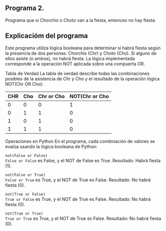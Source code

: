 ## Programa 2.
Programa que si Chorchis o Choto van a la fiesta, entonces no hay fiesta.

## Explicacióm del programa
Este programa utiliza lógica booleana para determinar si habrá fiesta según la presencia de dos personas: Chorchis (Chr) y Choto (Cho). Si alguno de ellos asiste (o ambos), no habrá fiesta. La lógica implementada corresponde a la operación NOT aplicada sobre una compuerta OR.

Tabla de Verdad
La tabla de verdad describe todas las combinaciones posibles de la asistencia de Chr y Cho y el resultado de la operación lógica NOT(Chr OR Cho):

| CHR | Cho | Chr or Cho  | NOT(Chr or Cho |
| --- | --- | ----------  | -------------- |
|  0  |  0  |      0      |        1       |
|  0  |  1  |      1      |        0       |
|  1  |  0  |      1      |        0       |
|  1  |  1  |      1      |        0       |

Operaciones en Python
En el programa, cada combinación de valores se evalúa usando la lógica booleana de Python:

`not(False or False)`
<br />
`False or False` es False, y el NOT de False es True.
Resultado: Habrá fiesta (1).

`not(False or True)`
<br />
`False or True` es True, y el NOT de True es False.
Resultado: No habrá fiesta (0).

`not(True or False)`
<br />
`True or False` es True, y el NOT de True es False.
Resultado: No habrá fiesta (0).

`not(True or True)`
<br />
`True or True` es True, y el NOT de True es False.
Resultado: No habrá fiesta (0).

